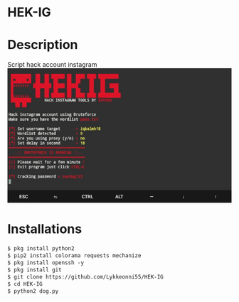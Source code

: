 # HEK-IG
# Description
Script hack account instagram
<img src="https://github.com/Lykkeonni55/HEK-IG/blob/master/VideoSnapshot_20191005_194504.jpg">
# Installations
```
$ pkg install python2
$ pip2 install colorama requests mechanize
$ pkg install openssh -y
$ pkg install git
$ git clone https://github.com/Lykkeonni55/HEK-IG
$ cd HEK-IG
$ python2 dog.py
```
